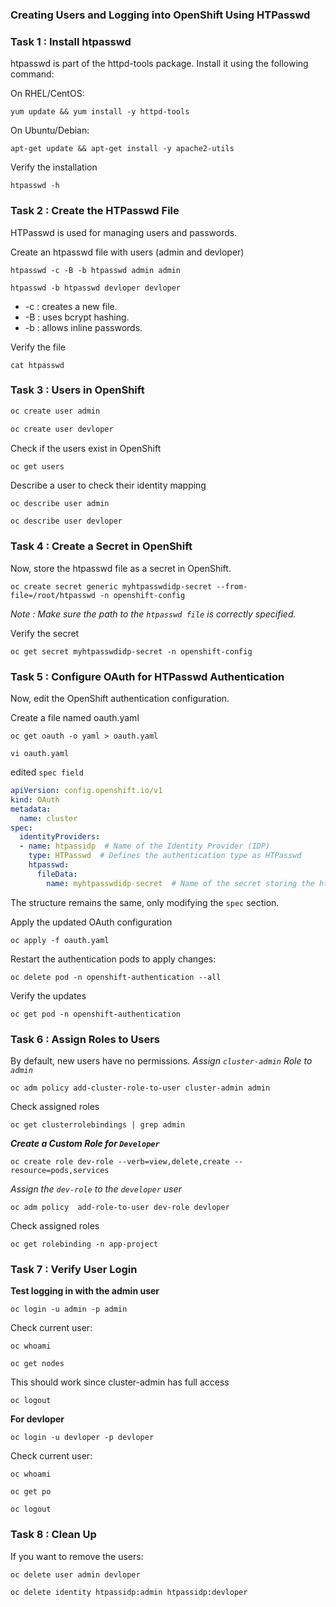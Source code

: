 
### Creating Users and Logging into OpenShift Using HTPasswd

### Task 1 : Install htpasswd

htpasswd is part of the httpd-tools package. Install it using the following command:

On RHEL/CentOS:
```
yum update && yum install -y httpd-tools
```
On Ubuntu/Debian:
```
apt-get update && apt-get install -y apache2-utils
```
Verify the installation
```
htpasswd -h
```

### Task 2 : Create the HTPasswd File

HTPasswd is used for managing users and passwords.

Create an htpasswd file with users (admin and devloper)
```
htpasswd -c -B -b htpasswd admin admin
```
```
htpasswd -b htpasswd devloper devloper
```
* -c : creates a new file.
* -B : uses bcrypt hashing.
* -b : allows inline passwords.

Verify the file
```
cat htpasswd
```

### Task 3 : Users in OpenShift

```bash
oc create user admin
```
```bash
oc create user devloper
```
Check if the users exist in OpenShift
```bash
oc get users
```
Describe a user to check their identity mapping
```
oc describe user admin
```
```
oc describe user devloper
```
### Task 4 : Create a Secret in OpenShift
Now, store the htpasswd file as a secret in OpenShift.
```
oc create secret generic myhtpasswdidp-secret --from-file=/root/htpasswd -n openshift-config
```
*Note : Make sure the path to the `htpasswd file` is correctly specified.*

Verify the secret
```
oc get secret myhtpasswdidp-secret -n openshift-config
```

### Task 5 : Configure OAuth for HTPasswd Authentication
Now, edit the OpenShift authentication configuration.

Create a file named oauth.yaml
```
oc get oauth -o yaml > oauth.yaml
```
```
vi oauth.yaml
```
edited `spec field` 

```yaml
apiVersion: config.openshift.io/v1
kind: OAuth
metadata:
  name: cluster
spec:
  identityProviders:
  - name: htpassidp  # Name of the Identity Provider (IDP)
    type: HTPasswd  # Defines the authentication type as HTPasswd
    htpasswd:
      fileData:
        name: myhtpasswdidp-secret  # Name of the secret storing the htpasswd file
```
The structure remains the same, only modifying the `spec` section.

Apply the updated OAuth configuration
```
oc apply -f oauth.yaml
```
Restart the authentication pods to apply changes:
```
oc delete pod -n openshift-authentication --all
```
Verify the updates
```
oc get pod -n openshift-authentication 
```


### Task 6 : Assign Roles to Users
By default, new users have no permissions.
*Assign `cluster-admin` Role to `admin`*
```
oc adm policy add-cluster-role-to-user cluster-admin admin
```
Check assigned roles
```
oc get clusterrolebindings | grep admin
```
***Create a Custom Role for `Developer`***
```
oc create role dev-role --verb=view,delete,create --resource=pods,services
```
*Assign the `dev-role` to the `developer` user*
```
oc adm policy  add-role-to-user dev-role devloper
```
Check assigned roles
```
oc get rolebinding -n app-project 
```

### Task 7 : Verify User Login
**Test logging in with the admin user**
```
oc login -u admin -p admin
```
Check current user:
```
oc whoami
```
```
oc get nodes
```
This should work since cluster-admin has full access
```
oc logout
```
**For devloper**
```
oc login -u devloper -p devloper
```
Check current user:
```
oc whoami
```
```
oc get po
```
```
oc logout
```

### Task 8 : Clean Up
If you want to remove the users:
```
oc delete user admin devloper
```
```
oc delete identity htpassidp:admin htpassidp:devloper
```
